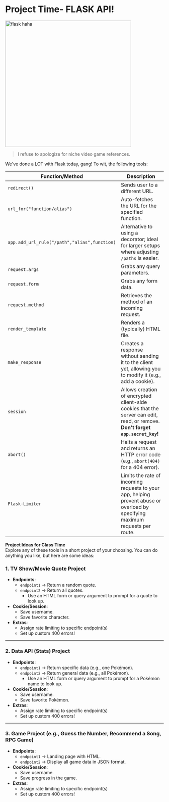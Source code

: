 # Project Time- FLASK API!

<img src="https://github.com/user-attachments/assets/5415c02e-1632-4f71-a971-005278994605" width="400" alt="flask haha">

> I refuse to apologize for niche video game references.

We've done a LOT with Flask today, gang! To wit, the following tools:

| Function/Method | Description |
|-----------------|-------------|
| `redirect()` | Sends user to a different URL. |
| `url_for("function/alias")` | Auto-fetches the URL for the specified function. |
| `app.add_url_rule("/path","alias",function)` | Alternative to using a decorator; ideal for larger setups where adjusting `/paths` is easier. |
| `request.args` | Grabs any query parameters. |
| `request.form` | Grabs any form data. |
| `request.method` | Retrieves the method of an incoming request. |
| `render_template` | Renders a (typically) HTML file. |
| `make_response` | Creates a response without sending it to the client yet, allowing you to modify it (e.g., add a cookie). |
| `session` | Allows creation of encrypted client-side cookies that the server can edit, read, or remove. **Don't forget `app.secret_key`!** |
| `abort()` | Halts a request and returns an HTTP error code (e.g., `abort(404)` for a 404 error). |
| `Flask-Limiter` | Limits the rate of incoming requests to your app, helping prevent abuse or overload by specifying maximum requests per route. |

**Project Ideas for Class Time**  
Explore any of these tools in a short project of your choosing. You can do anything you like, but here are some ideas:

### 1. TV Show/Movie Quote Project
- **Endpoints**:
  - `endpoint1` → Return a random quote.
  - `endpoint2` → Return all quotes.
    - Use an HTML form or query argument to prompt for a quote to look up.
- **Cookie/Session**:
  - Save username.
  - Save favorite character.
- **Extras**:
  - Assign rate limiting to specific endpoint(s)
  - Set up custom 400 errors!

---

### 2. Data API (Stats) Project
- **Endpoints**:
  - `endpoint1` → Return specific data (e.g., one Pokémon).
  - `endpoint2` → Return general data (e.g., all Pokémon).
    - Use an HTML form or query argument to prompt for a Pokémon name to look up.
- **Cookie/Session**:
  - Save username.
  - Save favorite Pokémon.
- **Extras**:
  - Assign rate limiting to specific endpoint(s)
  - Set up custom 400 errors!
  
---

### 3. Game Project (e.g., Guess the Number, Recommend a Song, RPG Game)
- **Endpoints**:
  - `endpoint1` → Landing page with HTML.
  - `endpoint2` → Display all game data in JSON format.
- **Cookie/Session**:
  - Save username.
  - Save progress in the game.
- **Extras**:
  - Assign rate limiting to specific endpoint(s)
  - Set up custom 400 errors!
